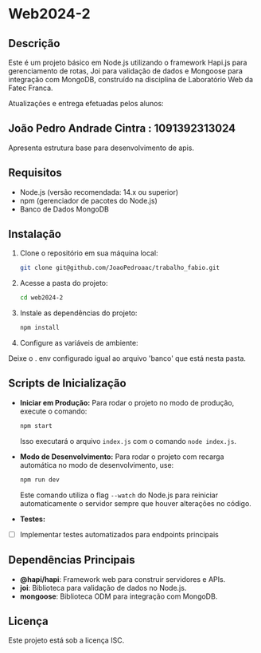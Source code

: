 # Web2024-2

## Descrição

Este é um projeto básico em Node.js utilizando o framework Hapi.js para gerenciamento de rotas, Joi para validação de dados e Mongoose para integração com MongoDB, construído na disciplina de Laboratório Web da Fatec Franca.

Atualizações e entrega efetuadas pelos alunos:

## João Pedro Andrade Cintra : 1091392313024

Apresenta estrutura base para desenvolvimento de apis.

## Requisitos

- Node.js (versão recomendada: 14.x ou superior)
- npm (gerenciador de pacotes do Node.js)
- Banco de Dados MongoDB

## Instalação

1. Clone o repositório em sua máquina local:
   ```bash
   git clone git@github.com/JoaoPedroaac/trabalho_fabio.git

   ```
2. Acesse a pasta do projeto:
   ```bash
   cd web2024-2
   ```
3. Instale as dependências do projeto:
   ```bash
   npm install
   ```
4. Configure as variáveis de ambiente:

Deixe o  . env configurado igual ao arquivo 'banco' que está nesta pasta.
 
## Scripts de Inicialização

- **Iniciar em Produção:**
  Para rodar o projeto no modo de produção, execute o comando:
  ```bash
  npm start
  ```
  Isso executará o arquivo `index.js` com o comando `node index.js`.

- **Modo de Desenvolvimento:**
  Para rodar o projeto com recarga automática no modo de desenvolvimento, use:
  ```bash
  npm run dev
  ```
  Este comando utiliza o flag `--watch` do Node.js para reiniciar automaticamente o servidor sempre que houver alterações no código.

- **Testes:**
- [ ] Implementar testes automatizados para endpoints principais

## Dependências Principais

- **@hapi/hapi**: Framework web para construir servidores e APIs.
- **joi**: Biblioteca para validação de dados no Node.js.
- **mongoose**: Biblioteca ODM para integração com MongoDB. 

## Licença

Este projeto está sob a licença ISC.
